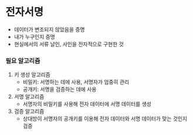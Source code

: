 # 전자서명

- 데이터가 변조되지 않았음을 증명
- 내가 누구인지 증명
- 현실에서의 서류 날인, 사인을 전자적으로 구현한 것

### 필요 알고리즘
1. 키 생성 알고리즘
	- 비밀키: 서명하는 데에 사용, 서명자가 엄중히 관리
	- 공개키: 서명을 검증하는 데에 사용
2. 서명 알고리즘
	- 서명자의 비밀키를 사용해 전자 데이터에 서명 데이터를 생성
3. 검증 알고리즘
	- 상대방이 서명자의 공개키를 이용해 전자 데이터와 서명 데이터가 맞는 것인지 검증